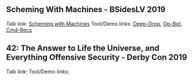 ## Scheming With Machines - BSidesLV 2019

Talk link: [Scheming with Machines](https://www.youtube.com/watch?v=XfT0Ju4vhvI&feature=youtu.be&t=19126)
Tool/Demo links: [Deep-Drop](https://github.com/MoooKitty/Deep-Drop), [Op-Bot](https://github.com/MoooKitty/Op-Bot), [Cmd-Recs](https://github.com/MoooKitty/Cmd-Recs)

## 42: The Answer to Life the Universe, and Everything Offensive Security - Derby Con 2019

Talk link:
Tool/Demo links: 